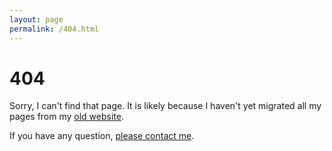 ```yaml
---
layout: page
permalink: /404.html
---
```


# 404

Sorry, I can't find that page. It is likely because I haven't yet migrated all my
pages from my [old website](https://sites.google.com/site/sdrane).

If you have any question, [please contact me](index.html).
